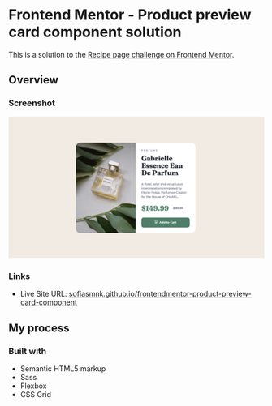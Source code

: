 # Frontend Mentor - Product preview card component solution

This is a solution to the [Recipe page challenge on Frontend Mentor](https://www.frontendmentor.io/challenges/product-preview-card-component-GO7UmttRfa). 

## Overview

### Screenshot

![](./screenshot.png)

### Links

- Live Site URL: [sofiasmnk.github.io/frontendmentor-product-preview-card-component](https://sofiasmnk.github.io/frontendmentor-product-preview-card-component/)

## My process

### Built with

- Semantic HTML5 markup
- Sass
- Flexbox
- CSS Grid